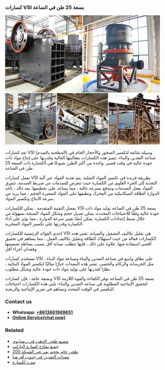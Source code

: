 <h3>كسارات VSI بسعة 25 طن في الساعة</h3><img src='1701852707.jpg' alt=''><p>تعد كسارات VSI (المطحنة بالصدم) وسيلة شائعة لتكسير الصخور والأحجار الخام في صناعة التعدين والبناء. تتميز هذه الكسارات بفعاليتها العالية وقدرتها على إنتاج مواد ذات جودة عالية في وقت قصير. واحدة من أكثر الطرز شيوعًا هي الكسارة ذات السعة 25 طن في الساعة.</p><p>تعمل كسارات VSI بطريقة فريدة في تكسير المواد الصلبة. يتم تغذية المواد عبر آلية التغذية إلى الجزء العلوي من الكسارة حيث تتعرض للصدمات من شريط الصدمة. تتمزق المواد بفعل الصدمات وتندفع بسرعة عالية ، مما يساعد على تحطيمها. بعد ذلك ، تأخذ الدوارة الطاقة الميكانيكية من المحرك وتطبقها على المواد الصغيرة الحجم ، مما يزيد من سرعة الانتاج وتكسير المواد.</p><p>بفضل التقنية المتقدمة ، يمكن للكسارات VSI بسعة 25 طن في الساعة توليد مواد ذات جودة عالية وفقًا للاحتياجات المحددة. يمكن تعديل حجم وشكل المواد المنتجة بسهولة من خلال ضبط إعدادات الكسارة. يمكن أيضًا تغيير سرعة الدوارة ، مما يؤثر على أداء الكسارة وقدرتها على تكسير المواد الصخرية.</p><p>إحدى الفوائد الرئيسية للكسارات VSI هي تقليل تكاليف التشغيل والصيانة. تعتبر هذه الكسارات فعالة من حيث استهلاك الطاقة وتقليل تكاليف العمل ، مما يساهم في تحقيق أقصى استفادة منها. علاوة على ذلك ، فإنها تتطلب صيانة أقل بسبب بساطة تصميمها وفقدان أجزاء أقل.</p><p>تستخدم كسارات VSI على نطاق واسع في صناعة التعدين والبناء وصناعة مواد البناء ، مثل الخرسانة والركام والحصى. تعتبر هذه المعدات خيارًا مثاليًا لتكسير المواد البنائية ، نظرًا لقدرتها على توليد مواد ذات جودة عالية وشكل مطلوب.</p><p>وبصفة عامة ، فإن كسارات VSI بسعة 25 طن في الساعة توفر الكفاءة والقوة اللازمة لتحقيق الإنتاجية المطلوبة في صناعة التعدين والبناء. تلبي هذه الكسارات احتياجات التكسير في الوقت المحدد وتساهم في تعزيز الإنتاجية والربحية.</p><h3>Contact us</h3><ul><li><strong>Whatsapp:&nbsp;<a href="https://wa.me/8613661969651">+8613661969651</a></strong></li><li><a href="https://swt.shibang-china.com/?git&amp;zhl&amp;كسارات VSI بسعة 25 طن في الساعة"><strong>Online Service(chat now)</strong></a></li></ul><h3>Related</h3><ul><li><a href='مصنع طحن الذهب في زيمبابوي.md'>مصنع طحن الذهب في زيمبابوي</a></li><li><a href='جميع نماذج كسارة البازلت.md'>جميع نماذج كسارة البازلت</a></li><li><a href='طحن خام بحجم يمر عبر الشبكة 200.md'>طحن خام بحجم يمر عبر الشبكة 200</a></li><li><a href='معدات التعدين في جنوب أفريقيا.md'>معدات التعدين في جنوب أفريقيا</a></li><li><a href='مورد لكسارة.md'>مورد لكسارة</a></li></ul>